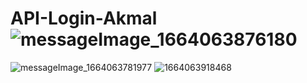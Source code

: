 # API-Login-Akmal![messageImage_1664063876180](https://user-images.githubusercontent.com/114293986/192122761-7a6284f3-ca53-49b3-837b-b5c55540014b.jpg)
![messageImage_1664063781977](https://user-images.githubusercontent.com/114293986/192122764-1ee1ddc2-a82c-4452-9966-204238b33086.jpg)
![1664063918468](https://user-images.githubusercontent.com/114293986/192122766-f633554b-9355-4426-bbaf-8e55dc40bb15.jpg)
